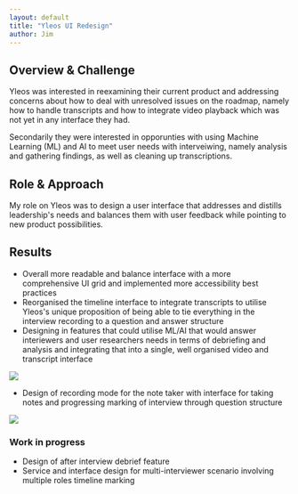 ```yaml
---
layout: default
title: "Yleos UI Redesign"
author: Jim
---
```


## Overview & Challenge

Yleos was interested in reexamining their current product and addressing concerns about how to deal with unresolved issues on the roadmap, namely how to handle transcripts and how to integrate video playback which was not yet in any interface they had.

Secondarily they were interested in opporunties with using Machine Learning (ML) and AI to meet user needs with interveiwing, namely analysis and gathering findings, as well as cleaning up transcriptions.

## Role & Approach

My role on Yleos was to design a user interface that addresses and distills leadership's needs and balances them with user feedback while pointing to new product possibilities.

## Results

- Overall more readable and balance interface with a more comprehensive UI grid and implemented more accessibility best practices
- Reorganised the timeline interface to integrate transcripts to utilise Yleos's unique proposition of being able to tie everything in the interview recording to a question and answer structure
- Designing in features that could utilise ML/AI that would answer interiewers and user researchers needs in terms of debriefing and analysis and integrating that into a single, well organised video and transcript interface

![]({{site.url}}assets/images/yleos-video.png)

- Design of recording mode for the note taker with interface for taking notes and progressing marking of interview through question structure

![]({{site.url}}assets/images/yleos-notes.png)

### Work in progress

- Design of after interview debrief feature
- Service and interface design for multi-interviewer scenario involving multiple roles timeline marking